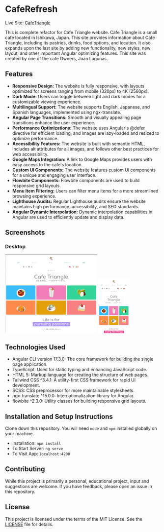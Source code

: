 # CafeRefresh

Live Site: [CafeTriangle](https://cafe-triangle.com)

This is complete refactor for Cafe Triangle website. Cafe Triangle is a small cafe located in Ishikawa, Japan. This site provides information about Cafe Triangle, including its pastries, drinks, food options, and location. It also expands upon the last site by adding new functionality, new styles, new layout, and other important Angular optimizing features. This site was created by one of the cafe Owners, Juan Lagunas.

## Features

- **Responsive Design:** The website is fully responsive, with layouts optimized for screens ranging from mobile (320px) to 4K (2560px).
- **Dark Mode:** Users can toggle between light and dark modes for a customizable viewing experience.
- **Multilingual Support:** The website supports English, Japanese, and Spanish languages, implemented using ngx-translate.
- **Angular Page Transitions:** Smooth and visually appealing page transitions enhance the user experience.
- **Performance Optimizations:** The website uses Angular's @defer directive for efficient loading, and images are lazy-loaded and resized to optimize performance.
- **Accessibility Features:** The website is built with semantic HTML, includes alt attributes for all images, and follows other best practices for web accessibility.
- **Google Maps Integration:** A link to Google Maps provides users with easy access to the cafe's location.
- **Custom UI Components:** The website features custom UI components for a unique and engaging user interface.
- **Flowbite Components:** Flowbite components are used to build responsive grid layouts.
- **Menu Item Filtering:** Users can filter menu items for a more streamlined browsing experience.
- **Lighthouse Audits:** Regular Lighthouse audits ensure the website maintains high performance, accessibility, and SEO standards.
- **Angular Dynamic Interpolation:** Dynamic interpolation capabilities in Angular are used to efficiently update and display data.

## Screenshots

### Desktop

<p float="left">
  <img src="src/assets/screenshots/desktop.png" width="auto" alt="Desktop screenshot">
  <img src="src/assets/screenshots/mobile.png" width="auto" alt="Mobile screenshot">
</p>

## Technologies Used

- Angular CLI version 17.3.0: The core framework for building the single page application.
- TypeScript: Used for static typing and enhancing JavaScript code.
- HTML 5: Markup language for creating the structure of web pages.
- Tailwind CSS ^3.4.1: A utility-first CSS framework for rapid UI development.
- SCSS: CSS preprocessor for more maintainable stylesheets.
- ngx-translate ^15.0.0: Internationalization library for Angular.
- flowbite ^2.3.0: Utility classes for building responsive grid layouts.

## Installation and Setup Instructions

Clone down this repository. You will need `node` and `npm` installed globally on your machine.

- Installation: `npm install`
- To Start Server: `ng serve`
- To Visit App: `localhost:4200`

## Contributing

While this project is primarily a personal, educational project, input and suggestions are welcome. If you have feedback, please open an issue in this repository.

## License

This project is licensed under the terms of the MIT License. See the [LICENSE](LICENSE) file for details.
